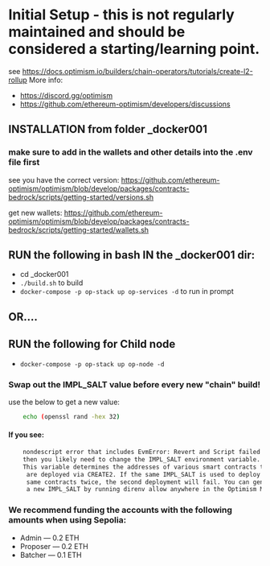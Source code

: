 
# Initial Setup - this is not regularly maintained and should be considered a starting/learning point.
  see https://docs.optimism.io/builders/chain-operators/tutorials/create-l2-rollup
   More info:
  - https://discord.gg/optimism
  - https://github.com/ethereum-optimism/developers/discussions
## INSTALLATION from folder _docker001

### make sure to add in the wallets and other details into the .env file first

see you have the correct version:
https://github.com/ethereum-optimism/optimism/blob/develop/packages/contracts-bedrock/scripts/getting-started/versions.sh

get new wallets:
https://github.com/ethereum-optimism/optimism/blob/develop/packages/contracts-bedrock/scripts/getting-started/wallets.sh


## RUN the following in bash IN the _docker001 dir:
- cd _docker001
- `./build.sh`  to build
- `docker-compose -p op-stack up op-services -d` to run in prompt
## OR....
## RUN the following for Child node
- `docker-compose -p op-stack up op-node -d`


### Swap out the IMPL_SALT value before every new "chain" build!
use the below to get a new value:
``` bash
    echo (openssl rand -hex 32)
```
#### If you see:
``` bash
    nondescript error that includes EvmError: Revert and Script failed \
    then you likely need to change the IMPL_SALT environment variable. \
    This variable determines the addresses of various smart contracts that \
     are deployed via CREATE2. If the same IMPL_SALT is used to deploy the \
     same contracts twice, the second deployment will fail. You can generate \
     a new IMPL_SALT by running direnv allow anywhere in the Optimism Monorepo.
```


### We recommend funding the accounts with the following amounts when using Sepolia:
- Admin — 0.2 ETH
- Proposer — 0.2 ETH
- Batcher — 0.1 ETH
